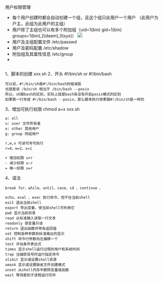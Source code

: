 

用户权限管理
- 每个用户创建时都会自动创建一个组，且这个组只此用户一个用户 （此用户为户主，此组为此用户的主组）
- 用户除了主组也可以有多个附加组（uid=1(bin) gid=1(bin) groups=1(bin),2(daem),3(sys)）
![](https://s3.51cto.com/wyfs02/M01/8D/72/wKioL1ichHby9VfGAAAgEgTv0EY748.png)
- 用户及主组配置文件 /etc/passwd
- 用户及密码配置 /etc/shadow
- 附加组及其属性信息 /etc/group
- 
```

```


1、脚本的创建 xxx.sh
2、开头 #!/bin/sh  or #!/bin/bash
```
可以说，#!/bin/sh是#!/bin/bash的缩减版
也就是说 /bin/sh 相当于 /bin/bash --posix
所以，sh跟bash的区别，实际上就是bash有没有开启posix模式的区别
如果第一行写成 #!/bin/bash --posix，那么脚本执行效果跟#!/bin/sh是一样的
```
3、增加可执行权限 chmod a+x xxx.sh
```
a: all
u: user 文件所有者
o: other 其他用户
g: group 同组用户

r,w,x 可读可写可执行
r=4，w=2，x=1 

+ 增加权限 u+r
- 减少权限 u-r
= 唯一权限 u=r
```

4、语法
```
break for、while、until、case、cd 、continue 、

echo、eval 、exec 执行命令，但不在当前shell
exit 退出当前shell
export 导出变量，使当前shell可利用它
pwd 显示当前目录
read 从标准输入读取一行文本
readonly 使变量只读
return 退出函数并带有返回值
set 控制各种参数到标准输出的显示
shift 命令行参数向左偏移一个
test 评估条件表达式
times 显示shell运行过程的用户和系统时间
trap 当捕获信号时运行指定命令
ulimit 显示或设置shell资源
umask 显示或设置缺省文件创建模式
unset 从shell内存中删除变量或函数
wait 等待直到子进程运行完毕
```